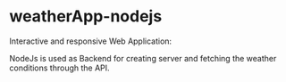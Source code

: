 # weatherApp-nodejs

Interactive and responsive Web Application:

NodeJs is used as Backend for creating server and fetching the weather conditions through the API.
